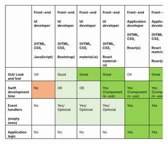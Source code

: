 
<div class=WordSection1>

<table class=MsoTableGrid border=1 cellspacing=0 cellpadding=0 width="100%"
 style='width:100.0%;border-collapse:collapse;border:none;mso-border-alt:solid windowtext .5pt;
 mso-yfti-tbllook:1184;mso-padding-alt:0in 5.4pt 0in 5.4pt'>
 <tr style='mso-yfti-irow:0;mso-yfti-firstrow:yes'>
  <td width="14%" valign=top style='width:14.32%;border:solid windowtext 1.0pt;
  mso-border-alt:solid windowtext .5pt;padding:0in 5.4pt 0in 5.4pt'>
  <p class=MsoNormal style='margin-bottom:0in;margin-bottom:.0001pt;line-height:
  normal'><b><span style='font-size:8.0pt'><o:p>&nbsp;</o:p></span></b></p>
  </td>
  <td width="14%" valign=top style='width:14.3%;border:solid windowtext 1.0pt;
  border-left:none;mso-border-left-alt:solid windowtext .5pt;mso-border-alt:
  solid windowtext .5pt;padding:0in 5.4pt 0in 5.4pt'>
  <p class=MsoNormal style='margin-bottom:0in;margin-bottom:.0001pt;line-height:
  normal'><b><span style='font-size:8.0pt'>Front-end<o:p></o:p></span></b></p>
  <p class=MsoNormal style='margin-bottom:0in;margin-bottom:.0001pt;line-height:
  normal'><b><span style='font-size:8.0pt'>UI developer<o:p></o:p></span></b></p>
  <p class=MsoNormal style='margin-bottom:0in;margin-bottom:.0001pt;line-height:
  normal'><b><span style='font-size:8.0pt'><o:p>&nbsp;</o:p></span></b></p>
  <p class=MsoNormal style='margin-bottom:0in;margin-bottom:.0001pt;line-height:
  normal'><b><span style='font-size:8.0pt'>(HTML, CSS,<o:p></o:p></span></b></p>
  <p class=MsoNormal style='margin-bottom:0in;margin-bottom:.0001pt;line-height:
  normal'><b><span style='font-size:8.0pt'>JavaScript)<o:p></o:p></span></b></p>
  </td>
  <td width="14%" valign=top style='width:14.28%;border:solid windowtext 1.0pt;
  border-left:none;mso-border-left-alt:solid windowtext .5pt;mso-border-alt:
  solid windowtext .5pt;padding:0in 5.4pt 0in 5.4pt'>
  <p class=MsoNormal style='margin-bottom:0in;margin-bottom:.0001pt;line-height:
  normal'><b><span style='font-size:8.0pt'>Front-end<o:p></o:p></span></b></p>
  <p class=MsoNormal style='margin-bottom:0in;margin-bottom:.0001pt;line-height:
  normal'><b><span style='font-size:8.0pt'>UI developer<o:p></o:p></span></b></p>
  <p class=MsoNormal style='margin-bottom:0in;margin-bottom:.0001pt;line-height:
  normal'><b><span style='font-size:8.0pt'><o:p>&nbsp;</o:p></span></b></p>
  <p class=MsoNormal style='margin-bottom:0in;margin-bottom:.0001pt;line-height:
  normal'><b><span style='font-size:8.0pt'>(HTML, CSS,<o:p></o:p></span></b></p>
  <p class=MsoNormal style='margin-bottom:0in;margin-bottom:.0001pt;line-height:
  normal'><b><span style='font-size:8.0pt'>Bootstrap)<o:p></o:p></span></b></p>
  </td>
  <td width="14%" valign=top style='width:14.28%;border:solid windowtext 1.0pt;
  border-left:none;mso-border-left-alt:solid windowtext .5pt;mso-border-alt:
  solid windowtext .5pt;padding:0in 5.4pt 0in 5.4pt'>
  <p class=MsoNormal style='margin-bottom:0in;margin-bottom:.0001pt;line-height:
  normal'><b><span style='font-size:8.0pt'>Front-end<o:p></o:p></span></b></p>
  <p class=MsoNormal style='margin-bottom:0in;margin-bottom:.0001pt;line-height:
  normal'><b><span style='font-size:8.0pt'>UI developer<o:p></o:p></span></b></p>
  <p class=MsoNormal style='margin-bottom:0in;margin-bottom:.0001pt;line-height:
  normal'><b><span style='font-size:8.0pt'><o:p>&nbsp;</o:p></span></b></p>
  <p class=MsoNormal style='margin-bottom:0in;margin-bottom:.0001pt;line-height:
  normal'><b><span style='font-size:8.0pt'>(HTML, CSS,<o:p></o:p></span></b></p>
  <p class=MsoNormal style='margin-bottom:0in;margin-bottom:.0001pt;line-height:
  normal'><b><span style='font-size:8.0pt'>material.io)<o:p></o:p></span></b></p>
  </td>
  <td width="14%" valign=top style='width:14.28%;border:solid windowtext 1.0pt;
  border-left:none;mso-border-left-alt:solid windowtext .5pt;mso-border-alt:
  solid windowtext .5pt;padding:0in 5.4pt 0in 5.4pt'>
  <p class=MsoNormal style='margin-bottom:0in;margin-bottom:.0001pt;line-height:
  normal'><b><span style='font-size:8.0pt'>Front-end<o:p></o:p></span></b></p>
  <p class=MsoNormal style='margin-bottom:0in;margin-bottom:.0001pt;line-height:
  normal'><b><span style='font-size:8.0pt'>UI developer<o:p></o:p></span></b></p>
  <p class=MsoNormal style='margin-bottom:0in;margin-bottom:.0001pt;line-height:
  normal'><b><span style='font-size:8.0pt'><o:p>&nbsp;</o:p></span></b></p>
  <p class=MsoNormal style='margin-bottom:0in;margin-bottom:.0001pt;line-height:
  normal'><b><span style='font-size:8.0pt'>(HTML, CSS,<o:p></o:p></span></b></p>
  <p class=MsoNormal style='margin-bottom:0in;margin-bottom:.0001pt;line-height:
  normal'><b><span style='font-size:8.0pt'>React material-ui)<o:p></o:p></span></b></p>
  </td>
  <td width="14%" valign=top style='width:14.28%;border:solid windowtext 1.0pt;
  border-left:none;mso-border-left-alt:solid windowtext .5pt;mso-border-alt:
  solid windowtext .5pt;padding:0in 5.4pt 0in 5.4pt'>
  <p class=MsoNormal style='margin-bottom:0in;margin-bottom:.0001pt;line-height:
  normal'><b><span style='font-size:8.0pt'>Front-end<o:p></o:p></span></b></p>
  <p class=MsoNormal style='margin-bottom:0in;margin-bottom:.0001pt;line-height:
  normal'><b><span style='font-size:8.0pt'>Application developer<o:p></o:p></span></b></p>
  <p class=MsoNormal style='margin-bottom:0in;margin-bottom:.0001pt;line-height:
  normal'><b><span style='font-size:8.0pt'>(HTML, CSS,<o:p></o:p></span></b></p>
  <p class=MsoNormal style='margin-bottom:0in;margin-bottom:.0001pt;line-height:
  normal'><b><span style='font-size:8.0pt'>Reactjs)<o:p></o:p></span></b></p>
  </td>
  <td width="14%" valign=top style='width:14.24%;border:solid windowtext 1.0pt;
  border-left:none;mso-border-left-alt:solid windowtext .5pt;mso-border-alt:
  solid windowtext .5pt;padding:0in 5.4pt 0in 5.4pt'>
  <p class=MsoNormal style='margin-bottom:0in;margin-bottom:.0001pt;line-height:
  normal'><b><span style='font-size:8.0pt'>Front-end<o:p></o:p></span></b></p>
  <p class=MsoNormal style='margin-bottom:0in;margin-bottom:.0001pt;line-height:
  normal'><b><span style='font-size:8.0pt'>Application developer<o:p></o:p></span></b></p>
  <p class=MsoNormal style='margin-bottom:0in;margin-bottom:.0001pt;line-height:
  normal'><b><span style='font-size:8.0pt'>(HTML, CSS,<o:p></o:p></span></b></p>
  <p class=MsoNormal style='margin-bottom:0in;margin-bottom:.0001pt;line-height:
  normal'><b><span style='font-size:8.0pt'>React material-ui,<o:p></o:p></span></b></p>
  <p class=MsoNormal style='margin-bottom:0in;margin-bottom:.0001pt;line-height:
  normal'><b><span style='font-size:8.0pt'>Reactjs)<o:p></o:p></span></b></p>
  </td>
 </tr>
 <tr style='mso-yfti-irow:1'>
  <td width="14%" valign=top style='width:14.32%;border:solid windowtext 1.0pt;
  border-top:none;mso-border-top-alt:solid windowtext .5pt;mso-border-alt:solid windowtext .5pt;
  padding:0in 5.4pt 0in 5.4pt'>
  <p class=MsoNormal style='margin-bottom:0in;margin-bottom:.0001pt;line-height:
  normal'><b><span style='font-size:8.0pt'>GUI/ Look and feel<o:p></o:p></span></b></p>
  </td>
  <td width="14%" valign=top style='width:14.3%;border-top:none;border-left:
  none;border-bottom:solid windowtext 1.0pt;border-right:solid windowtext 1.0pt;
  mso-border-top-alt:solid windowtext .5pt;mso-border-left-alt:solid windowtext .5pt;
  mso-border-alt:solid windowtext .5pt;padding:0in 5.4pt 0in 5.4pt'>
  <p class=MsoNormal style='margin-bottom:0in;margin-bottom:.0001pt;line-height:
  normal;tab-stops:right 88.5pt'><span style='font-size:8.0pt'>OK<o:p></o:p></span></p>
  </td>
  <td width="14%" valign=top style='width:14.28%;border-top:none;border-left:
  none;border-bottom:solid windowtext 1.0pt;border-right:solid windowtext 1.0pt;
  mso-border-top-alt:solid windowtext .5pt;mso-border-left-alt:solid windowtext .5pt;
  mso-border-alt:solid windowtext .5pt;background:#E2EFD9;mso-background-themecolor:
  accent6;mso-background-themetint:51;padding:0in 5.4pt 0in 5.4pt'>
  <p class=MsoNormal style='margin-bottom:0in;margin-bottom:.0001pt;line-height:
  normal'><span style='font-size:8.0pt;color:black;mso-color-alt:windowtext'>Good</span><span
  style='font-size:8.0pt'><o:p></o:p></span></p>
  </td>
  <td width="14%" valign=top style='width:14.28%;border-top:none;border-left:
  none;border-bottom:solid windowtext 1.0pt;border-right:solid windowtext 1.0pt;
  mso-border-top-alt:solid windowtext .5pt;mso-border-left-alt:solid windowtext .5pt;
  mso-border-alt:solid windowtext .5pt;background:#92D050;padding:0in 5.4pt 0in 5.4pt'>
  <p class=MsoNormal style='margin-bottom:0in;margin-bottom:.0001pt;line-height:
  normal'><span style='font-size:8.0pt;color:black;mso-color-alt:windowtext'>Great</span><span
  style='font-size:8.0pt'><o:p></o:p></span></p>
  </td>
  <td width="14%" valign=top style='width:14.28%;border-top:none;border-left:
  none;border-bottom:solid windowtext 1.0pt;border-right:solid windowtext 1.0pt;
  mso-border-top-alt:solid windowtext .5pt;mso-border-left-alt:solid windowtext .5pt;
  mso-border-alt:solid windowtext .5pt;background:#92D050;padding:0in 5.4pt 0in 5.4pt'>
  <p class=MsoNormal style='margin-bottom:0in;margin-bottom:.0001pt;line-height:
  normal'><span style='font-size:8.0pt;color:black;mso-color-alt:windowtext'>Great</span><span
  style='font-size:8.0pt'><o:p></o:p></span></p>
  </td>
  <td width="14%" valign=top style='width:14.28%;border-top:none;border-left:
  none;border-bottom:solid windowtext 1.0pt;border-right:solid windowtext 1.0pt;
  mso-border-top-alt:solid windowtext .5pt;mso-border-left-alt:solid windowtext .5pt;
  mso-border-alt:solid windowtext .5pt;padding:0in 5.4pt 0in 5.4pt'>
  <p class=MsoNormal style='margin-bottom:0in;margin-bottom:.0001pt;line-height:
  normal'><span style='font-size:8.0pt'>OK<o:p></o:p></span></p>
  </td>
  <td width="14%" valign=top style='width:14.24%;border-top:none;border-left:
  none;border-bottom:solid windowtext 1.0pt;border-right:solid windowtext 1.0pt;
  mso-border-top-alt:solid windowtext .5pt;mso-border-left-alt:solid windowtext .5pt;
  mso-border-alt:solid windowtext .5pt;background:#92D050;padding:0in 5.4pt 0in 5.4pt'>
  <p class=MsoNormal style='margin-bottom:0in;margin-bottom:.0001pt;line-height:
  normal'><span style='font-size:8.0pt;color:black;mso-color-alt:windowtext'>Great</span><span
  style='font-size:8.0pt'><o:p></o:p></span></p>
  </td>
 </tr>
 <tr style='mso-yfti-irow:2'>
  <td width="14%" valign=top style='width:14.32%;border:solid windowtext 1.0pt;
  border-top:none;mso-border-top-alt:solid windowtext .5pt;mso-border-alt:solid windowtext .5pt;
  padding:0in 5.4pt 0in 5.4pt'>
  <p class=MsoNormal style='margin-bottom:0in;margin-bottom:.0001pt;line-height:
  normal'><b><span style='font-size:8.0pt'>Swift development time<o:p></o:p></span></b></p>
  </td>
  <td width="14%" valign=top style='width:14.3%;border-top:none;border-left:
  none;border-bottom:solid windowtext 1.0pt;border-right:solid windowtext 1.0pt;
  mso-border-top-alt:solid windowtext .5pt;mso-border-left-alt:solid windowtext .5pt;
  mso-border-alt:solid windowtext .5pt;background:#F4B083;mso-background-themecolor:
  accent2;mso-background-themetint:153;padding:0in 5.4pt 0in 5.4pt'>
  <p class=MsoNormal style='margin-bottom:0in;margin-bottom:.0001pt;line-height:
  normal'><span style='font-size:8.0pt;color:black;mso-color-alt:windowtext'>No</span><span
  style='font-size:8.0pt'><o:p></o:p></span></p>
  </td>
  <td width="14%" valign=top style='width:14.28%;border-top:none;border-left:
  none;border-bottom:solid windowtext 1.0pt;border-right:solid windowtext 1.0pt;
  mso-border-top-alt:solid windowtext .5pt;mso-border-left-alt:solid windowtext .5pt;
  mso-border-alt:solid windowtext .5pt;background:#E2EFD9;mso-background-themecolor:
  accent6;mso-background-themetint:51;padding:0in 5.4pt 0in 5.4pt'>
  <p class=MsoNormal style='margin-bottom:0in;margin-bottom:.0001pt;line-height:
  normal'><span style='font-size:8.0pt;color:black;mso-color-alt:windowtext'>OK</span><span
  style='font-size:8.0pt'><o:p></o:p></span></p>
  </td>
  <td width="14%" valign=top style='width:14.28%;border-top:none;border-left:
  none;border-bottom:solid windowtext 1.0pt;border-right:solid windowtext 1.0pt;
  mso-border-top-alt:solid windowtext .5pt;mso-border-left-alt:solid windowtext .5pt;
  mso-border-alt:solid windowtext .5pt;background:#E2EFD9;mso-background-themecolor:
  accent6;mso-background-themetint:51;padding:0in 5.4pt 0in 5.4pt'>
  <p class=MsoNormal style='margin-bottom:0in;margin-bottom:.0001pt;line-height:
  normal'><span style='font-size:8.0pt;color:black;mso-color-alt:windowtext'>OK</span><span
  style='font-size:8.0pt'><o:p></o:p></span></p>
  </td>
  <td width="14%" valign=top style='width:14.28%;border-top:none;border-left:
  none;border-bottom:solid windowtext 1.0pt;border-right:solid windowtext 1.0pt;
  mso-border-top-alt:solid windowtext .5pt;mso-border-left-alt:solid windowtext .5pt;
  mso-border-alt:solid windowtext .5pt;background:#92D050;padding:0in 5.4pt 0in 5.4pt'>
  <p class=MsoNormal style='margin-bottom:0in;margin-bottom:.0001pt;line-height:
  normal'><span style='font-size:8.0pt;color:black;mso-color-alt:windowtext'>Yes<br>
  (Component re-use)</span><span style='font-size:8.0pt'><o:p></o:p></span></p>
  </td>
  <td width="14%" valign=top style='width:14.28%;border-top:none;border-left:
  none;border-bottom:solid windowtext 1.0pt;border-right:solid windowtext 1.0pt;
  mso-border-top-alt:solid windowtext .5pt;mso-border-left-alt:solid windowtext .5pt;
  mso-border-alt:solid windowtext .5pt;background:#92D050;padding:0in 5.4pt 0in 5.4pt'>
  <p class=MsoNormal style='margin-bottom:0in;margin-bottom:.0001pt;line-height:
  normal'><span style='font-size:8.0pt;color:black;mso-color-alt:windowtext'>Yes<br>
  (Component re-use)</span><span style='font-size:8.0pt'><o:p></o:p></span></p>
  </td>
  <td width="14%" valign=top style='width:14.24%;border-top:none;border-left:
  none;border-bottom:solid windowtext 1.0pt;border-right:solid windowtext 1.0pt;
  mso-border-top-alt:solid windowtext .5pt;mso-border-left-alt:solid windowtext .5pt;
  mso-border-alt:solid windowtext .5pt;background:#92D050;padding:0in 5.4pt 0in 5.4pt'>
  <p class=MsoNormal style='margin-bottom:0in;margin-bottom:.0001pt;line-height:
  normal'><span style='font-size:8.0pt;color:black;mso-color-alt:windowtext'>Yes<br>
  (Component re-use)</span><span style='font-size:8.0pt'><o:p></o:p></span></p>
  </td>
 </tr>
 <tr style='mso-yfti-irow:3'>
  <td width="14%" valign=top style='width:14.32%;border:solid windowtext 1.0pt;
  border-top:none;mso-border-top-alt:solid windowtext .5pt;mso-border-alt:solid windowtext .5pt;
  padding:0in 5.4pt 0in 5.4pt'>
  <p class=MsoNormal style='margin-bottom:0in;margin-bottom:.0001pt;line-height:
  normal'><b><span style='font-size:8.0pt'>Event handlers<o:p></o:p></span></b></p>
  <p class=MsoNormal style='margin-bottom:0in;margin-bottom:.0001pt;line-height:
  normal'><b><span style='font-size:8.0pt'>(empty ones)<o:p></o:p></span></b></p>
  </td>
  <td width="14%" valign=top style='width:14.3%;border-top:none;border-left:
  none;border-bottom:solid windowtext 1.0pt;border-right:solid windowtext 1.0pt;
  mso-border-top-alt:solid windowtext .5pt;mso-border-left-alt:solid windowtext .5pt;
  mso-border-alt:solid windowtext .5pt;padding:0in 5.4pt 0in 5.4pt'>
  <p class=MsoNormal style='margin-bottom:0in;margin-bottom:.0001pt;line-height:
  normal'><span style='font-size:8.0pt'>No<o:p></o:p></span></p>
  </td>
  <td width="14%" valign=top style='width:14.28%;border-top:none;border-left:
  none;border-bottom:solid windowtext 1.0pt;border-right:solid windowtext 1.0pt;
  mso-border-top-alt:solid windowtext .5pt;mso-border-left-alt:solid windowtext .5pt;
  mso-border-alt:solid windowtext .5pt;background:#E2EFD9;mso-background-themecolor:
  accent6;mso-background-themetint:51;padding:0in 5.4pt 0in 5.4pt'>
  <p class=MsoNormal style='margin-bottom:0in;margin-bottom:.0001pt;line-height:
  normal'><span style='font-size:8.0pt;color:black;mso-color-alt:windowtext'>Yes/
  Optional</span><span style='font-size:8.0pt'><o:p></o:p></span></p>
  </td>
  <td width="14%" valign=top style='width:14.28%;border-top:none;border-left:
  none;border-bottom:solid windowtext 1.0pt;border-right:solid windowtext 1.0pt;
  mso-border-top-alt:solid windowtext .5pt;mso-border-left-alt:solid windowtext .5pt;
  mso-border-alt:solid windowtext .5pt;background:#E2EFD9;mso-background-themecolor:
  accent6;mso-background-themetint:51;padding:0in 5.4pt 0in 5.4pt'>
  <p class=MsoNormal style='margin-bottom:0in;margin-bottom:.0001pt;line-height:
  normal'><span style='font-size:8.0pt;color:black;mso-color-alt:windowtext'>Yes/
  Optional</span><span style='font-size:8.0pt'><o:p></o:p></span></p>
  </td>
  <td width="14%" valign=top style='width:14.28%;border-top:none;border-left:
  none;border-bottom:solid windowtext 1.0pt;border-right:solid windowtext 1.0pt;
  mso-border-top-alt:solid windowtext .5pt;mso-border-left-alt:solid windowtext .5pt;
  mso-border-alt:solid windowtext .5pt;background:#E2EFD9;mso-background-themecolor:
  accent6;mso-background-themetint:51;padding:0in 5.4pt 0in 5.4pt'>
  <p class=MsoNormal style='margin-bottom:0in;margin-bottom:.0001pt;line-height:
  normal'><span style='font-size:8.0pt;color:black;mso-color-alt:windowtext'>Yes/
  Optional</span><span style='font-size:8.0pt'><o:p></o:p></span></p>
  </td>
  <td width="14%" valign=top style='width:14.28%;border-top:none;border-left:
  none;border-bottom:solid windowtext 1.0pt;border-right:solid windowtext 1.0pt;
  mso-border-top-alt:solid windowtext .5pt;mso-border-left-alt:solid windowtext .5pt;
  mso-border-alt:solid windowtext .5pt;background:#92D050;padding:0in 5.4pt 0in 5.4pt'>
  <p class=MsoNormal style='margin-bottom:0in;margin-bottom:.0001pt;line-height:
  normal'><span style='font-size:8.0pt;color:black;mso-color-alt:windowtext'>Yes</span><span
  style='font-size:8.0pt'><o:p></o:p></span></p>
  </td>
  <td width="14%" valign=top style='width:14.24%;border-top:none;border-left:
  none;border-bottom:solid windowtext 1.0pt;border-right:solid windowtext 1.0pt;
  mso-border-top-alt:solid windowtext .5pt;mso-border-left-alt:solid windowtext .5pt;
  mso-border-alt:solid windowtext .5pt;background:#92D050;padding:0in 5.4pt 0in 5.4pt'>
  <p class=MsoNormal style='margin-bottom:0in;margin-bottom:.0001pt;line-height:
  normal'><span style='font-size:8.0pt;color:black;mso-color-alt:windowtext'>Yes</span><span
  style='font-size:8.0pt'><o:p></o:p></span></p>
  </td>
 </tr>
 <tr style='mso-yfti-irow:4;mso-yfti-lastrow:yes'>
  <td width="14%" valign=top style='width:14.32%;border:solid windowtext 1.0pt;
  border-top:none;mso-border-top-alt:solid windowtext .5pt;mso-border-alt:solid windowtext .5pt;
  padding:0in 5.4pt 0in 5.4pt'>
  <p class=MsoNormal style='margin-bottom:0in;margin-bottom:.0001pt;line-height:
  normal'><b><span style='font-size:8.0pt'>Application logic<o:p></o:p></span></b></p>
  </td>
  <td width="14%" valign=top style='width:14.3%;border-top:none;border-left:
  none;border-bottom:solid windowtext 1.0pt;border-right:solid windowtext 1.0pt;
  mso-border-top-alt:solid windowtext .5pt;mso-border-left-alt:solid windowtext .5pt;
  mso-border-alt:solid windowtext .5pt;padding:0in 5.4pt 0in 5.4pt'>
  <p class=MsoNormal style='margin-bottom:0in;margin-bottom:.0001pt;line-height:
  normal'><span style='font-size:8.0pt'>No<o:p></o:p></span></p>
  </td>
  <td width="14%" valign=top style='width:14.28%;border-top:none;border-left:
  none;border-bottom:solid windowtext 1.0pt;border-right:solid windowtext 1.0pt;
  mso-border-top-alt:solid windowtext .5pt;mso-border-left-alt:solid windowtext .5pt;
  mso-border-alt:solid windowtext .5pt;padding:0in 5.4pt 0in 5.4pt'>
  <p class=MsoNormal style='margin-bottom:0in;margin-bottom:.0001pt;line-height:
  normal'><span style='font-size:8.0pt'>No<o:p></o:p></span></p>
  </td>
  <td width="14%" valign=top style='width:14.28%;border-top:none;border-left:
  none;border-bottom:solid windowtext 1.0pt;border-right:solid windowtext 1.0pt;
  mso-border-top-alt:solid windowtext .5pt;mso-border-left-alt:solid windowtext .5pt;
  mso-border-alt:solid windowtext .5pt;padding:0in 5.4pt 0in 5.4pt'>
  <p class=MsoNormal style='margin-bottom:0in;margin-bottom:.0001pt;line-height:
  normal'><span style='font-size:8.0pt'>No<o:p></o:p></span></p>
  </td>
  <td width="14%" valign=top style='width:14.28%;border-top:none;border-left:
  none;border-bottom:solid windowtext 1.0pt;border-right:solid windowtext 1.0pt;
  mso-border-top-alt:solid windowtext .5pt;mso-border-left-alt:solid windowtext .5pt;
  mso-border-alt:solid windowtext .5pt;padding:0in 5.4pt 0in 5.4pt'>
  <p class=MsoNormal style='margin-bottom:0in;margin-bottom:.0001pt;line-height:
  normal'><span style='font-size:8.0pt'>No<o:p></o:p></span></p>
  </td>
  <td width="14%" valign=top style='width:14.28%;border-top:none;border-left:
  none;border-bottom:solid windowtext 1.0pt;border-right:solid windowtext 1.0pt;
  mso-border-top-alt:solid windowtext .5pt;mso-border-left-alt:solid windowtext .5pt;
  mso-border-alt:solid windowtext .5pt;background:#92D050;padding:0in 5.4pt 0in 5.4pt'>
  <p class=MsoNormal style='margin-bottom:0in;margin-bottom:.0001pt;line-height:
  normal'><span style='font-size:8.0pt;color:black;mso-color-alt:windowtext'>Yes</span><span
  style='font-size:8.0pt'><o:p></o:p></span></p>
  </td>
  <td width="14%" valign=top style='width:14.24%;border-top:none;border-left:
  none;border-bottom:solid windowtext 1.0pt;border-right:solid windowtext 1.0pt;
  mso-border-top-alt:solid windowtext .5pt;mso-border-left-alt:solid windowtext .5pt;
  mso-border-alt:solid windowtext .5pt;background:#92D050;padding:0in 5.4pt 0in 5.4pt'>
  <p class=MsoNormal style='margin-bottom:0in;margin-bottom:.0001pt;line-height:
  normal'><span style='font-size:8.0pt;color:black;mso-color-alt:windowtext'>Yes</span><span
  style='font-size:8.0pt'><o:p></o:p></span></p>
  </td>
 </tr>
</table>

<p class=MsoNormal><o:p>&nbsp;</o:p></p>

</div>
